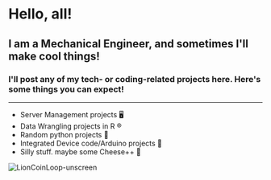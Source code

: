 # Hello, all! 
## I am a Mechanical Engineer, and sometimes I'll make cool things!
### I'll post any of my tech- or coding-related projects here. Here's some things you can expect!
---------------------------------------------------------------------------------------------------

- Server Management projects 🖥️
- Data Wrangling projects in R ®️
- Random python projects 🐍
- Integrated Device code/Arduino projects 🤖
- Silly stuff. maybe some Cheese++ 🧀

![LionCoinLoop-unscreen](https://github.com/minemunf/minemunf/assets/73777889/6e528b2d-1505-4021-ae1e-5e2ce0a097e8)

